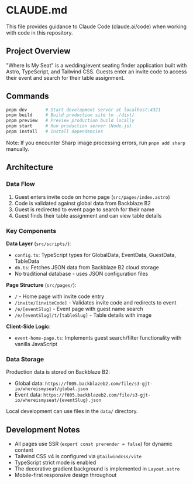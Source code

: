 # CLAUDE.md

This file provides guidance to Claude Code (claude.ai/code) when working with code in this repository.

## Project Overview

"Where Is My Seat" is a wedding/event seating finder application built with Astro, TypeScript, and Tailwind CSS. Guests enter an invite code to access their event and search for their table assignment.

## Commands

```bash
pnpm dev       # Start development server at localhost:4321
pnpm build     # Build production site to ./dist/
pnpm preview   # Preview production build locally
pnpm start     # Run production server (Node.js)
pnpm install   # Install dependencies
```

Note: If you encounter Sharp image processing errors, run `pnpm add sharp` manually.

## Architecture

### Data Flow
1. Guest enters invite code on home page (`src/pages/index.astro`)
2. Code is validated against global data from Backblaze B2
3. Guest is redirected to event page to search for their name
4. Guest finds their table assignment and can view table details

### Key Components

**Data Layer** (`src/scripts/`):
- `config.ts`: TypeScript types for GlobalData, EventData, GuestData, TableData
- `db.ts`: Fetches JSON data from Backblaze B2 cloud storage
- No traditional database - uses JSON configuration files

**Page Structure** (`src/pages/`):
- `/` - Home page with invite code entry
- `/invite/[inviteCode]` - Validates invite code and redirects to event
- `/e/[eventSlug]` - Event page with guest name search
- `/e/[eventSlug]/t/[tableSlug]` - Table details with image

**Client-Side Logic**:
- `event-home-page.ts`: Implements guest search/filter functionality with vanilla JavaScript

### Data Storage

Production data is stored on Backblaze B2:
- Global data: `https://f005.backblazeb2.com/file/s3-gjt-io/whereismyseat/global.json`
- Event data: `https://f005.backblazeb2.com/file/s3-gjt-io/whereismyseat/{eventSlug}.json`

Local development can use files in the `data/` directory.

## Development Notes

- All pages use SSR (`export const prerender = false`) for dynamic content
- Tailwind CSS v4 is configured via `@tailwindcss/vite`
- TypeScript strict mode is enabled
- The decorative gradient background is implemented in `Layout.astro`
- Mobile-first responsive design throughout